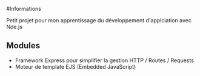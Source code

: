 #Informations

Petit projet pour mon apprentissage du développement d'applciation avec Nde.js

## Modules

- Framework Express pour simplifier la gestion HTTP / Routes / Requests
- Moteur de template EJS (Embedded JavaScript)